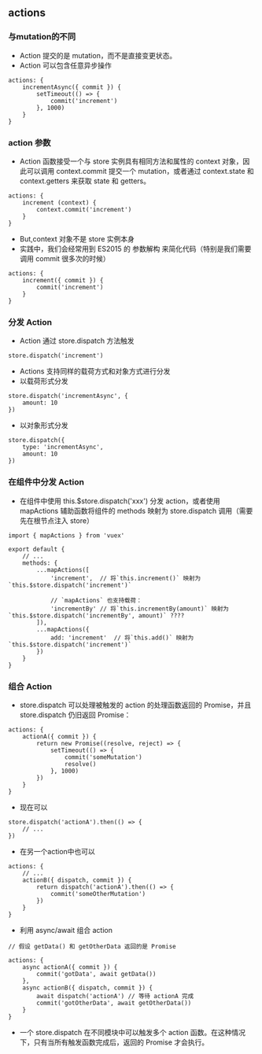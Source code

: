 ## actions

### 与mutation的不同

- Action 提交的是 mutation，而不是直接变更状态。
- Action 可以包含任意异步操作
```
actions: {
    incrementAsync({ commit }) {
        setTimeout(() => {
            commit('increment')
        }, 1000)
    }
}
```

### action 参数

- Action 函数接受一个与 store 实例具有相同方法和属性的 context 对象，因此可以调用 context.commit 提交一个 mutation，或者通过 context.state 和 context.getters 来获取 state 和 getters。
```
actions: {
    increment (context) {
        context.commit('increment')
    }
}
```
- But,context 对象不是 store 实例本身
- 实践中，我们会经常用到 ES2015 的 参数解构 来简化代码（特别是我们需要调用 commit 很多次的时候）
```
actions: {
    increment({ commit }) {
        commit('increment')
    }
}
```

### 分发 Action
- Action 通过 store.dispatch 方法触发
```
store.dispatch('increment')
```
- Actions 支持同样的载荷方式和对象方式进行分发
- 以载荷形式分发
```
store.dispatch('incrementAsync', {
    amount: 10
})
```
- 以对象形式分发
```
store.dispatch({
    type: 'incrementAsync',
    amount: 10
})
```

### 在组件中分发 Action
- 在组件中使用 this.$store.dispatch('xxx') 分发 action，或者使用 mapActions 辅助函数将组件的 methods 映射为 store.dispatch 调用（需要先在根节点注入 store）
```
import { mapActions } from 'vuex'

export default {
    // ...
    methods: {
        ...mapActions([
            'increment',  // 将`this.increment()` 映射为 `this.$store.dispatch('increment')`

            // `mapActions` 也支持载荷：
            'incrementBy' // 将`this.incrementBy(amount)` 映射为 `this.$store.dispatch('incrementBy', amount)` ????
        ]),
        ...mapActions({
            add: 'increment'  // 将`this.add()` 映射为 `this.$store.dispatch('increment')`
        })
    }
}
```

### 组合 Action
- store.dispatch 可以处理被触发的 action 的处理函数返回的 Promise，并且 store.dispatch 仍旧返回 Promise：
```
actions: {
    actionA({ commit }) {
        return new Promise((resolve, reject) => {
            setTimeout(() => {
                commit('someMutation')
                resolve()
            }, 1000)
        })
    }
}
```

- 现在可以
```
store.dispatch('actionA').then(() => {
    // ...
})
```

- 在另一个action中也可以
```
actions: {
    // ...
    actionB({ dispatch, commit }) {
        return dispatch('actionA').then(() => {
            commit('someOtherMutation')
        })
    }
}
```

- 利用 async/await 组合 action
```
// 假设 getData() 和 getOtherData 返回的是 Promise

actions: {
    async actionA({ commit }) {
        commit('gotData', await getData())
    },
    async actionB({ dispatch, commit }) {
        await dispatch('actionA') // 等待 actionA 完成
        commit('gotOtherData', await getOtherData())
    }
}
```

- 一个 store.dispatch 在不同模块中可以触发多个 action 函数。在这种情况下，只有当所有触发函数完成后，返回的 Promise 才会执行。